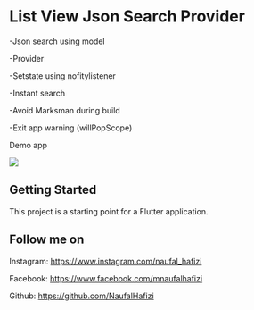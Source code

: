 # List View Json Search Provider

-Json search using model

-Provider

-Setstate using nofitylistener

-Instant search

-Avoid Marksman during build

-Exit app warning (willPopScope)

Demo app

![](ListviewSearch.gif)

## Getting Started

This project is a starting point for a Flutter application.

## Follow me on 

Instagram: https://www.instagram.com/naufal_hafizi

Facebook: https://www.facebook.com/mnaufalhafizi

Github: https://github.com/NaufalHafizi
